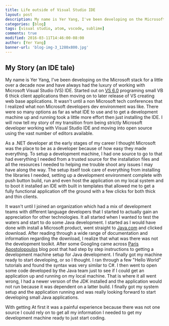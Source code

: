```yaml
---
title: Life outside of Visual Studio IDE
layout: post
description: My name is Yer Yang, I've been developing on the Microsoft stack for a little over a decade now and have always had the luxury of working with Microsoft Visual Studio (VS) IDE. Started out on VS 6.0 programing small VB 6 thick client applications then moving on to later release of VS creating web base applications.
categories: [blog]
tags: [visual studio, atom, vscode, sublime]
comments: true
modified: 2016-03-11T14:46:00-08:00
author: [Yer Yang]
banner-url: 'blog-img-3_1280x800.jpg'
---
```

## My Story (an IDE tale)
My name is Yer Yang, I've been developing on the Microsoft stack for a little over a decade now and have always had the luxury of working with Microsoft Visual Studio (VS) IDE. Started out on [VS 6.0](https://en.wikipedia.org/wiki/Microsoft_Visual_Studio#Visual_Studio_6.0_.281998.29) programing small VB 6 thick client applications then moving on to later release of VS creating web base applications. It wasn't until a non Microsoft tech conferences that I realized what non Microsoft developers dev environment was like. There were so many options as far as what IDE to use and to get a development machine up and running took a little more effort then just installing the IDE. I will now tell my story of my transition from being strictly Microsoft developer working with Visual Studio IDE and moving into open source using the vast number of editors available.

As a .NET developer at the early stages of my career I thought Microsoft was the place to be as a developer because of how easy they made everything. To setup a development machine, I had one source to go to that had everything I needed from a trusted source for the installation files and all the resources I needed to helping me trouble shoot any issues I may have along the way. The setup itself took care of everything from installing the libraries I needed, setting up a development environment complete with push button build, run and even host the application on my local system and to boot it installed an IDE with built in templates that allowed me to get a fully functional application off the ground with a few clicks for both thick and thin clients.

It wasn't until I joined an organization which had a mix of development teams with different language developers that I started to actually gain an appreciation for other technologies. It all started when I wanted to test the waters and start to do some Java development. I started as I would have done with install a Microsoft product, went straight to [Java.com](www.java.com/en) and clicked download. After reading through a wide range of documentation and information regarding the download, I realize that what was there was not the development toolkit. After some Googling came across [Paris Apostolopoulos](http://javapapo.blogspot.com/2013/03/setup-your-java-development-environment.html) blog post that had step by step instructions to getting a development machine setup for Java development. I finally got my machine ready to start developing, or so I thought. I ran through a few "Hello World" tutorials and found the syntax was very similar to C#. I then went to open some code developed by the Java team just to see if I could get an application up and running on my local machine. That is where it all went wrong, I had a newer version of the JDK installed and the application would not run because it was dependent on a latter build. I finally got my system setup and the application running and was really looking forward to start developing small Java applications.

With getting At first it was a painful experience because there was not one source I could rely on to get all my information I needed to get my development machine ready to just start coding.

